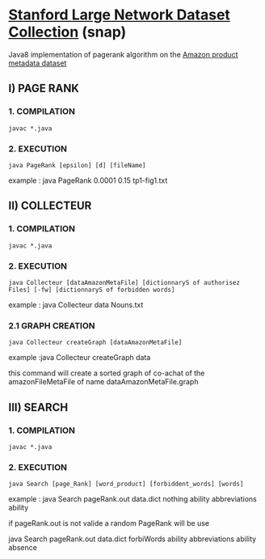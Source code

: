 # [Stanford Large Network Dataset Collection](https://snap.stanford.edu/data/index.html) (snap)

Java8 implementation of pagerank algorithm on the [Amazon product metadata dataset](https://snap.stanford.edu/data/amazon-meta.html)

## I) PAGE RANK

### 1. COMPILATION

```
javac *.java
```

### 2. EXECUTION

```
java PageRank [epsilon] [d] [fileName]
```
example : java PageRank 0.0001 0.15  tp1-fig1.txt

## II) COLLECTEUR

### 1. COMPILATION

```
javac *.java
```

### 2. EXECUTION
```
java Collecteur [dataAmazonMetaFile] [dictionnaryS of authorisez Files] [-fw] [dictionnaryS of forbidden words]
```
example : java Collecteur data Nouns.txt

### 2.1 GRAPH CREATION

```
java Collecteur createGraph [dataAmazonMetaFile]
```
example :java Collecteur createGraph data

this command will create a sorted graph of co-achat of the amazonFileMetaFile of name  dataAmazonMetaFile.graph

## III) SEARCH

### 1. COMPILATION

```
javac *.java
```

### 2. EXECUTION

```
java Search [page_Rank] [word_product] [forbiddent_words] [words]
```

example : java Search pageRank.out data.dict nothing ability abbreviations ability


if pageRank.out is not valide a random PageRank will be use

java Search pageRank.out data.dict forbiWords ability  abbreviations ability absence
